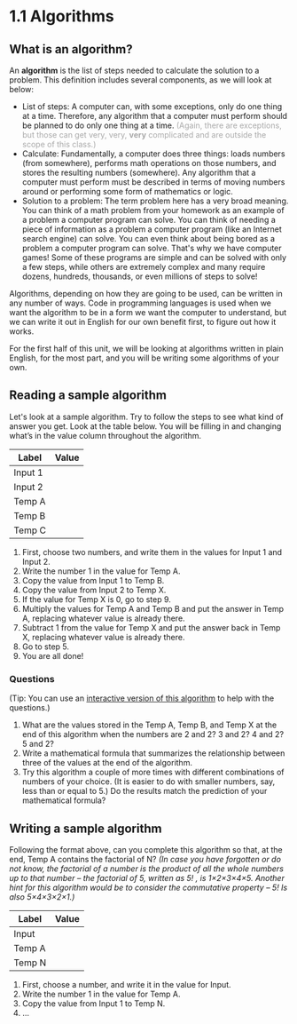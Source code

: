 # 1.1 Algorithms

## What is an algorithm?
<a name="algorithm"></a>An **algorithm** is the list of steps needed to calculate the solution to a problem. This definition includes several components, as we will look at below:
- List of steps: A computer can, with some exceptions, only do one thing at a time. Therefore, any algorithm that a computer must perform should be planned to do only one thing at a time. <span style="color: darkgray">(Again, there are exceptions, but those can get very, very, **very** complicated and are outside the scope of this class.)</span>
- Calculate: Fundamentally, a computer does three things: loads numbers (from somewhere), performs math operations on those numbers, and stores the resulting numbers (somewhere). Any algorithm that a computer must perform must be described in terms of moving numbers around or performing some form of mathematics or logic.
- Solution to a problem: The term problem here has a very broad meaning. You can think of a math problem from your homework as an example of a problem a computer program can solve. You can think of needing a piece of information as a problem a computer program (like an Internet search engine) can solve. You can even think about being bored as a problem a computer program can solve. That's why we have computer games! Some of these programs are simple and can be solved with only a few steps, while others are extremely complex and many require dozens, hundreds, thousands, or even millions of steps to solve!

Algorithms, depending on how they are going to be used, can be written in any number of ways. Code in programming languages is used when we want the algorithm to be in a form we want the computer to understand, but we can write it out in English for our own benefit first, to figure out how it works.

For the first half of this unit, we will be looking at algorithms written in plain English, for the most part, and you will be writing some algorithms of your own.

## Reading a sample algorithm
Let's look at a sample algorithm. Try to follow the steps to see what kind of answer you get. Look at the table below. You will be filling in and changing what’s in the value column throughout the algorithm.

|Label  |Value  |
|-------|-------|
|Input 1|       |
|Input 2|       |
|Temp A |       |
|Temp B |       |
|Temp C |       |

1. First, choose two numbers, and write them in the values for Input 1 and Input 2.
2. Write the number 1 in the value for Temp A.
3. Copy the value from Input 1 to Temp B.
4. Copy the value from Input 2 to Temp X.
5. If the value for Temp X is 0, go to step 9.
6. Multiply the values for Temp A and Temp B and put the answer in Temp A, replacing whatever value is already there.
7. Subtract 1 from the value for Temp X and put the answer back in Temp X, replacing whatever value is already there.
8. Go to step 5.
9. You are all done!

### Questions
(Tip: You can use an [interactive version of this algorithm](http://www.gilfusion.com/algorithms/algorithms.html) to help with the questions.)
1. What are the values stored in the Temp A, Temp B, and Temp X at the end of this algorithm when the numbers are 2 and 2? 3 and 2? 4 and 2? 5 and 2?
2. Write a mathematical formula that summarizes the relationship between three of the values at the end of the algorithm.
3. Try this algorithm a couple of more times with different combinations of numbers of your choice. (It is easier to do with smaller numbers, say, less than or equal to 5.) Do the results match the prediction of your mathematical formula?

## Writing a sample algorithm
Following the format above, can you complete this algorithm so that, at the end, Temp A contains the factorial of N? *(In case you have forgotten or do not know, the factorial of a number is the product of all the whole numbers up to that number – the factorial of 5, written as 5! , is 1×2×3×4×5. Another hint for this algorithm would be to consider the commutative property – 5! Is also 5×4×3×2×1.)*

|Label  |Value  |
|-------|-------|
|Input  |       |
|Temp A |       |
|Temp N |       |

1. First, choose a number, and write it in the value for Input.
2. Write the number 1 in the value for Temp A.
3. Copy the value from Input 1 to Temp N.
4. …